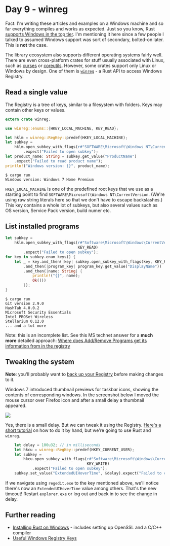 # Day 9 - winreg

Fact: I'm writing these articles and examples on a Windows machine and
so far everything compiles and works as expected. Just so you know, Rust
[supports Windows in the top tier](https://forge.rust-lang.org/platform-support.html).
I'm mentioning it here since a few people I talked to assumed Windows support
was sort of secondary, bolted-on later. This is **not** the case.

The library ecosystem also supports different operating systems fairly well.
There are even cross-platform crates for stuff usually associated with Linux,
such as [curses](https://github.com/ihalila/pancurses) or
[coreutils](https://github.com/uutils/coreutils).
However, some crates support only Linux or Windows by design. One of them is
[`winreg`](https://crates.io/crates/winreg) - a Rust API to access
Windows Registry.

Read a single value
-------------------

The Registry is a tree of keys, similar to a filesystem with folders.
Keys may contain other keys or values.

```rust
extern crate winreg;

use winreg::enums::{HKEY_LOCAL_MACHINE, KEY_READ};

let hklm = winreg::RegKey::predef(HKEY_LOCAL_MACHINE);
let subkey =
    hklm.open_subkey_with_flags(r#"SOFTWARE\Microsoft\Windows NT\CurrentVersion"#, KEY_READ)
        .expect("Failed to open subkey");
let product_name: String = subkey.get_value("ProductName")
    .expect("Failed to read product name");
println!("Windows version: {}", product_name);
```

```text
$ cargo run
Windows version: Windows 7 Home Premium
```

`HKEY_LOCAL_MACHINE` is one of the predefined root keys that we use as a
starting point to find `SOFTWARE\Microsoft\Windows NT\CurrentVersion`.
(We're using raw string literals here so that we don't have to escape
backslashes.) This key contains a whole lot of subkeys, but also several values
such as OS version, Service Pack version, build numer etc.

List installed programs
-----------------------

```rust
let subkey =
    hklm.open_subkey_with_flags(r#"Software\Microsoft\Windows\CurrentVersion\Uninstall"#,
                                KEY_READ)
        .expect("Failed to open subkey");
for key in subkey.enum_keys() {
    let _ = key.and_then(|key| subkey.open_subkey_with_flags(key, KEY_READ))
        .and_then(|program_key| program_key.get_value("DisplayName"))
        .and_then(|name: String| {
            println!("{}", name);
            Ok(())
        });
}
```

```text
$ cargo run
Git version 2.9.0
HashTab 4.0.0.2
Microsoft Security Essentials
Intel PROSet Wireless
Stellarium 0.12.0
... and a lot more
```

Note: this is an incomplete list. See this MS technet answer for a **much more**
detailed approach:
[Where does Add/Remove Programs get its information from in the registry](https://social.technet.microsoft.com/Forums/windows/en-US/d913471a-d7fb-448d-869b-da9025dcc943/where-does-addremove-programs-get-its-information-from-in-the-registry?forum=w7itprogeneral)

Tweaking the system
-------------------

**Note**: you'll probably want to
[back up your Registry](https://support.microsoft.com/en-us/kb/322756) before
making changes to it.

Windows 7 introduced thumbnail previews for taskbar icons, showing the contents
of corresponding windows. In the screenshot below I moved the mouse cursor over
Firefox icon and after a small delay a thumbnail appeared.

![](http://wstaw.org/m/2016/12/07/thumbnails.png)

Yes, there is a small delay. But we can tweak it using the Registry.
[Here's a short tutorial](http://www.askvg.com/how-to-adjust-taskbar-thumbnail-delay-time-in-windows-7/)
on how to do it by hand, but we're going to use Rust and `winreg`.

```rust
    let delay = 100u32; // in milliseconds
    let hkcu = winreg::RegKey::predef(HKEY_CURRENT_USER);
    let subkey =
        hkcu.open_subkey_with_flags(r#"Software\Microsoft\Windows\CurrentVersion\Explorer\Advanced"#,
                                    KEY_WRITE)
            .expect("Failed to open subkey");
    subkey.set_value("ExtendedUIHoverTime", &delay).expect("Failed to change thumbnail timeout");
```

If we navigate using `regedit.exe` to the key mentioned above, we'll notice
there's now an `ExtendedUIHoverTime` value among others. That's the new timeout!
Restart `explorer.exe` or log out and back in to see the change in delay.

Further reading
---------------

 - [Installing Rust on Windows](https://facility9.com/2016/03/installing-rust-on-windows/) - includes setting up OpenSSL and a C/C++ compiler
 - [Useful Windows Registry Keys](http://www.jasinskionline.com/TechnicalWiki/Useful-Windows-Registry-Keys.ashx)

